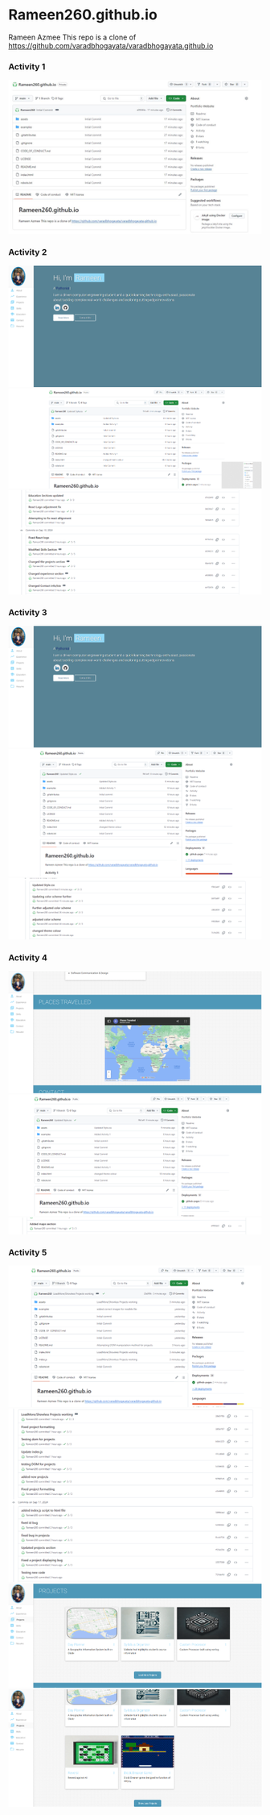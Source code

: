 # Rameen260.github.io
Rameen Azmee
This repo is a clone of https://github.com/varadbhogayata/varadbhogayata.github.io 

### Activity 1
<img src="examples/Activity1.JPG">

### Activity 2
<img src="examples/Activity2.png">
<img src="examples/Activity22.png">
<img src="examples/Activity23.png">


### Activity 3
<img src="examples/Activity2.png">
<img src="examples/Activity31.png">
<img src="examples/Activity3.png">

### Activity 4
<img src="examples/Activity42.png">
<img src="examples/Activity41.png">
<img src="examples/Activity4.png">

### Activity 5
<img src="examples/Activity51.png">
<img src="examples/Activity5.png">
<img src="examples/Activity52.png">
<img src="examples/Activity53.png">